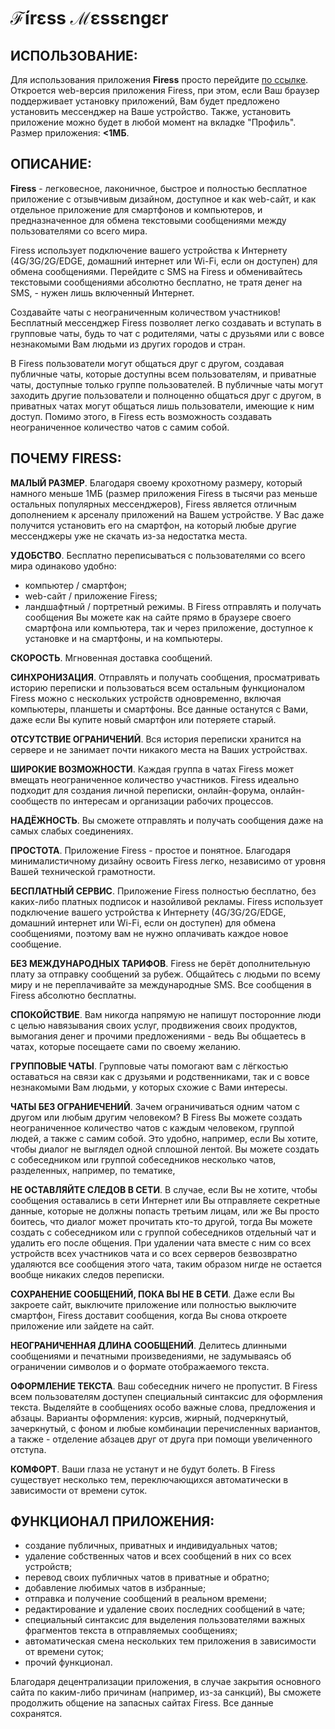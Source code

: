 # ℱírεss ℳεssεngεr

## ИСПОЛЬЗОВАНИЕ:

Для использования приложения **Firess** просто перейдите [по ссылке](https://messenger-fireactbase-211015.web.app/). Откроется web-версия приложения Firess, при этом, если Ваш браузер поддерживает установку приложений, Вам будет предложено установить мессенджер на Ваше устройство. Также, установить приложение можно будет в любой момент на вкладке "Профиль". Размер приложения: **<1МБ**.

## ОПИСАНИЕ:

**Firess** - легковесное, лаконичное, быстрое и полностью бесплатное приложение с отзывчивым дизайном, доступное и как web-сайт, и как отдельное приложение для смартфонов и компьютеров, и предназначенное для обмена текстовыми сообщениями между пользователями со всего мира.

Firess использует подключение вашего устройства к Интернету (4G/3G/2G/EDGE, домашний интернет или Wi-Fi, если он доступен) для обмена сообщениями. Перейдите с SMS на Firess и обменивайтесь текстовыми сообщениями абсолютно бесплатно, не тратя денег на SMS, - нужен лишь включенный Интернет.

Создавайте чаты с неограниченным количеством участников! Бесплатный мессенджер Firess позволяет легко создавать и вступать в групповые чаты, будь то чат с родителями, чаты с друзьями или с вовсе незнакомыми Вам людьми из других городов и стран.

В Firess пользователи могут общаться друг с другом, создавая публичные чаты, которые доступны всем пользователям, и приватные чаты, доступные только группе пользователей. В публичные чаты могут заходить другие пользователи и полноценно общаться друг с другом, в приватных чатах могут общаться лишь пользователи, имеющие к ним доступ. Помимо этого, в Firess есть возможность создавать неограниченное количество чатов с самим собой.

## ПОЧЕМУ FIRESS:

**МАЛЫЙ РАЗМЕР**. Благодаря своему крохотному размеру, который намного меньше 1МБ (размер приложения Firess в тысячи раз меньше остальных популярных мессенджеров), Firess является отличным дополнением к арсеналу приложений на Вашем устройстве. У Вас даже получится установить его на смартфон, на который любые другие мессенджеры уже не скачать из-за недостатка места.

**УДОБСТВО**. Бесплатно переписываться с пользователями со всего мира одинаково удобно:

- компьютер / смартфон;
- web-сайт / приложение Firess;
- ландшафтный / портретный режимы.
  В Firess отправлять и получать сообщения Вы можете как на сайте прямо в браузере своего смартфона или компьютера, так и через приложение, доступное к установке и на смартфоны, и на компьютеры.

**СКОРОСТЬ**. Мгновенная доставка сообщений.

**СИНХРОНИЗАЦИЯ**. Отправлять и получать сообщения, просматривать историю переписки и пользоваться всем остальным функционалом Firess можно с нескольких устройств одновременно, включая компьютеры, планшеты и смартфоны. Все данные останутся с Вами, даже если Вы купите новый смартфон или потеряете старый.

**ОТСУТСТВИЕ ОГРАНИЧЕНИЙ**. Вся история переписки хранится на сервере и не занимает почти никакого места на Ваших устройствах.

**ШИРОКИЕ ВОЗМОЖНОСТИ**. Каждая группа в чатах Firess может вмещать неограниченное количество участников. Firess идеально подходит для создания личной переписки, онлайн-форума, онлайн-сообществ по интересам и организации рабочих процессов.

**НАДЁЖНОСТЬ**. Вы сможете отправлять и получать сообщения даже на самых слабых соединениях.

**ПРОСТОТА**. Приложение Firess - простое и понятное. Благодаря минималистичному дизайну освоить Firess легко, независимо от уровня Вашей технической грамотности.

**БЕСПЛАТНЫЙ СЕРВИС**. Приложение Firess полностью бесплатно, без каких-либо платных подписок и назойливой рекламы. Firess использует подключение вашего устройства к Интернету (4G/3G/2G/EDGE, домашний интернет или Wi-Fi, если он доступен) для обмена сообщениями, поэтому вам не нужно оплачивать каждое новое сообщение.

**БЕЗ МЕЖДУНАРОДНЫХ ТАРИФОВ**. Firess не берёт дополнительную плату за отправку сообщений за рубеж. Общайтесь с людьми по всему миру и не переплачивайте за международные SMS. Все сообщения в Firess абсолютно бесплатны.

**СПОКОЙСТВИЕ**. Вам никогда напрямую не напишут посторонние люди с целью навязывания своих услуг, продвижения своих продуктов, вымогания денег и прочими предложениями - ведь Вы общаетесь в чатах, которые посещаете сами по своему желанию.

**ГРУППОВЫЕ ЧАТЫ**. Групповые чаты помогают вам с лёгкостью оставаться на связи как с друзьями и родственниками, так и с вовсе незнакомыми Вам людьми, у которых схожие с Вами интересы.

**ЧАТЫ БЕЗ ОГРАНИЕЧЕНИЙ**. Зачем ограничиваться одним чатом с другом или любым другим человеком? В Firess Вы можете создать неограниченное количество чатов с каждым человеком, группой людей, а также с самим собой. Это удобно, например, если Вы хотите, чтобы диалог не выглядел одной сплошной лентой. Вы можете создать с собеседником или группой собеседников несколько чатов, разделенных, например, по тематике,

**НЕ ОСТАВЛЯЙТЕ СЛЕДОВ В СЕТИ**. В случае, если Вы не хотите, чтобы сообщения оставались в сети Интернет или Вы отправляете секретные данные, которые не должны попасть третьим лицам, или же Вы просто боитесь, что диалог может прочитать кто-то другой, тогда Вы можете создать с собеседником или с группой собеседников отдельный чат и удалить его после общения. При удалении чата вместе с ним со всех устройств всех участников чата и со всех серверов безвозвратно удаляются все сообщения этого чата, таким образом нигде не остается вообще никаких следов переписки.

**СОХРАНЕНИЕ СООБЩЕНИЙ, ПОКА ВЫ НЕ В СЕТИ**. Даже если Вы закроете сайт, выключите приложение или полностью выключите смартфон, Firess доставит сообщения, когда Вы снова откроете приложение или зайдете на сайт.

**НЕОГРАНИЧЕННАЯ ДЛИНА СООБЩЕНИЙ**. Делитесь длинными сообщениями и печатными произведениями, не задумываясь об ограничении символов и о формате отображаемого текста.

**ОФОРМЛЕНИЕ ТЕКСТА**. Ваш собеседник ничего не пропустит. В Firess всем пользователям доступен специальный синтаксис для оформления текста. Выделяйте в сообщениях особо важные слова, предложения и абзацы. Варианты оформления: курсив, жирный, подчеркнутый, зачеркнутый, с фоном и любые комбинации перечисленных вариантов, а также - отделение абзацев друг от друга при помощи увеличенного отступа.

**КОМФОРТ**. Ваши глаза не устанут и не будут болеть. В Firess существует несколько тем, переключающихся автоматически в зависимости от времени суток.

## ФУНКЦИОНАЛ ПРИЛОЖЕНИЯ:

- создание публичных, приватных и индивидуальных чатов;
- удаление собственных чатов и всех сообщений в них со всех устройств;
- перевод своих публичных чатов в приватные и обратно;
- добавление любимых чатов в избранные;
- отправка и получение сообщений в реальном времени;
- редактирование и удаление своих последних сообщений в чате;
- специальный синтаксис для выделения пользователями важных фрагментов текста в отправляемых сообщениях;
- автоматическая смена нескольких тем приложения в зависимости от времени суток;
- прочий функционал.

Благодаря децентрализации приложения, в случае закрытия основного сайта по каким-либо причинам (например, из-за санкций), Вы сможете продолжить общение на запасных сайтах Firess. Все данные сохранятся.
